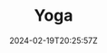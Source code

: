 ---
title: "Yoga"
description: 
date: 2024-02-19T20:25:57Z
image: 
math: 
license: 
hidden: false
comments: true
draft: true
---